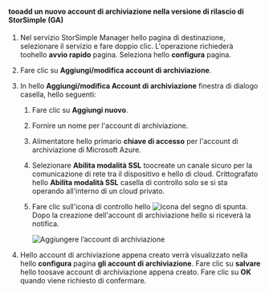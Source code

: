 <!--author=SharS last changed: 9/17/15-->

#### <a name="tooadd-a-new-storage-account-in-storsimple-release-version-ga"></a>tooadd un nuovo account di archiviazione nella versione di rilascio di StorSimple (GA)
1. Nel servizio StorSimple Manager hello pagina di destinazione, selezionare il servizio e fare doppio clic. L'operazione richiederà toohello **avvio rapido** pagina. Seleziona hello **configura** pagina.
2. Fare clic su **Aggiungi/modifica account di archiviazione**.
3. In hello **Aggiungi/modifica Account di archiviazione** finestra di dialogo casella, hello seguenti:
   
   1. Fare clic su **Aggiungi nuovo**.
   2. Fornire un nome per l'account di archiviazione.
   3. Alimentatore hello primario **chiave di accesso** per l'account di archiviazione di Microsoft Azure.
   4. Selezionare **Abilita modalità SSL** toocreate un canale sicuro per la comunicazione di rete tra il dispositivo e hello di cloud. Crittografato hello **Abilita modalità SSL** casella di controllo solo se si sta operando all'interno di un cloud privato.
   5. Fare clic sull'icona di controllo hello ![icona del segno di spunta](./media/storsimple-configure-new-storage-account/HCS_CheckIcon-include.png). Dopo la creazione dell'account di archiviazione hello si riceverà la notifica.
      
      ![Aggiungere l’account di archiviazione](./media/storsimple-configure-new-storage-account/HCS_AddStorageAccount-include.png)
4. Hello account di archiviazione appena creato verrà visualizzato nella hello **configura** pagina **gli account di archiviazione**. Fare clic su **salvare** hello toosave account di archiviazione appena creato. Fare clic su **OK** quando viene richiesto di confermare.

